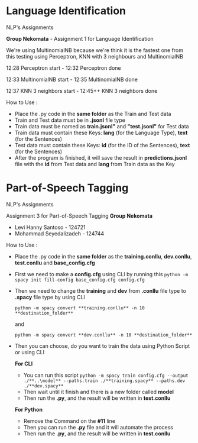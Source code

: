 # Language Identification
NLP's Assignments

**Group Nekomata** - Assignment 1 for Language Identification

We're using MultinomialNB because we're think it is the fastest one from this testing using Perceptron, KNN with 3 neighbours and MultinomialNB

12:28 Perceptron start - 12:32 Perceptron done

12:33 MultinomialNB start - 12:35 MultinomialNB done

12:37 KNN 3 neighbors start - 12:45++ KNN 3 neighbors done

How to Use :
  - Place the .py code in the **same folder** as the Train and Test data
  - Train and Test data must be in **.jsonl** file type
  - Train data must be named as **train.jsonl"** and **"test.jsonl"** for Test data
  - Train data must contain these Keys: **lang** (for the Language Type), **text** (for the Sentences)
  - Test data must contain these Keys: **id** (for the ID of the Sentences), **text** (for the Sentences)
  - After the program is finished, it will save the result in **predictions.jsonl** file with the **id** from Test data and **lang** from Train data as the Key



# Part-of-Speech Tagging
NLP's Assignments

Assignment 3 for Part-of-Speech Tagging
**Group Nekomata** 
- Levi Hanny Santoso - 124721
- Mohammad Seyedalizadeh - 124744

How to Use :
  - Place the .py code in the **same folder** as the **training.conllu**, **dev.conllu**, **test.conllu** and **base_config.cfg**
  - First we need to make a **config.cfg** using CLI by running this ```python -m spacy init fill-config base_config.cfg config.cfg```
  - Then we need to change the **training** and **dev** from **.conllu** file type to **.spacy** file type by using CLI
	 
      ```python -m spacy convert **training.conllu** -n 10 **destination_folder**``` 
   
      and 
   
      ```python -m spacy convert **dev.conllu** -n 10 **destination_folder**```
   
  - Then you can choose, do you want to train the data using Python Script or using CLI
       
       **For CLI**
       - You can run this script ```python -m spacy train config.cfg --output ./**..\model** --paths.train ./**training.spacy** --paths.dev ./**dev.spacy**```
       - Then wait until it finish and there is a new folder called **model**
       - Then run the **.py**, and the result will be written in **test.conllu**
       
       **For Python**
       - Remove the Command on the **#11** line
       - Then you can run the **.py** file and it will automate the process
       - Then run the **.py**, and the result will be written in **test.conllu**
       
